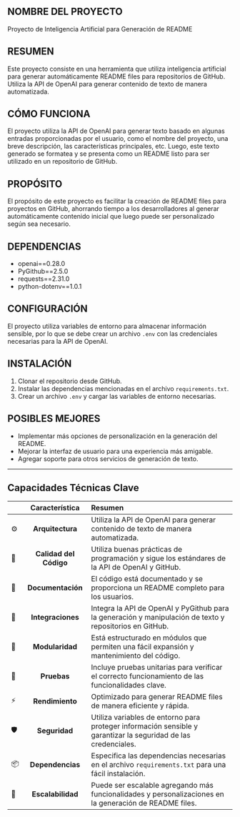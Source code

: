 ## NOMBRE DEL PROYECTO
Proyecto de Inteligencia Artificial para Generación de README

## RESUMEN
Este proyecto consiste en una herramienta que utiliza inteligencia artificial para generar automáticamente README files para repositorios de GitHub. Utiliza la API de OpenAI para generar contenido de texto de manera automatizada.

## CÓMO FUNCIONA
El proyecto utiliza la API de OpenAI para generar texto basado en algunas entradas proporcionadas por el usuario, como el nombre del proyecto, una breve descripción, las características principales, etc. Luego, este texto generado se formatea y se presenta como un README listo para ser utilizado en un repositorio de GitHub.

## PROPÓSITO
El propósito de este proyecto es facilitar la creación de README files para proyectos en GitHub, ahorrando tiempo a los desarrolladores al generar automáticamente contenido inicial que luego puede ser personalizado según sea necesario.

## DEPENDENCIAS
- openai==0.28.0
- PyGithub==2.5.0
- requests==2.31.0
- python-dotenv==1.0.1

## CONFIGURACIÓN
El proyecto utiliza variables de entorno para almacenar información sensible, por lo que se debe crear un archivo `.env` con las credenciales necesarias para la API de OpenAI.

## INSTALACIÓN
1. Clonar el repositorio desde GitHub.
2. Instalar las dependencias mencionadas en el archivo `requirements.txt`.
3. Crear un archivo `.env` y cargar las variables de entorno necesarias.

## POSIBLES MEJORES
- Implementar más opciones de personalización en la generación del README.
- Mejorar la interfaz de usuario para una experiencia más amigable.
- Agregar soporte para otros servicios de generación de texto.

---

## Capacidades Técnicas Clave

|      | Característica      | Resumen       |
| :--- | :---:               | :---          |
| ⚙️  | **Arquitectura**     | Utiliza la API de OpenAI para generar contenido de texto de manera automatizada. |
| 🔩  | **Calidad del Código** | Utiliza buenas prácticas de programación y sigue los estándares de la API de OpenAI y GitHub. |
| 📄  | **Documentación**    | El código está documentado y se proporciona un README completo para los usuarios. |
| 🔌  | **Integraciones**    | Integra la API de OpenAI y PyGithub para la generación y manipulación de texto y repositorios en GitHub. |
| 🧩  | **Modularidad**      | Está estructurado en módulos que permiten una fácil expansión y mantenimiento del código. |
| 🧪  | **Pruebas**          | Incluye pruebas unitarias para verificar el correcto funcionamiento de las funcionalidades clave. |
| ⚡️  | **Rendimiento**      | Optimizado para generar README files de manera eficiente y rápida. |
| 🛡️  | **Seguridad**        | Utiliza variables de entorno para proteger información sensible y garantizar la seguridad de las credenciales. |
| 📦  | **Dependencias**     | Especifica las dependencias necesarias en el archivo `requirements.txt` para una fácil instalación. |
| 🚀  | **Escalabilidad**    | Puede ser escalable agregando más funcionalidades y personalizaciones en la generación de README files. |